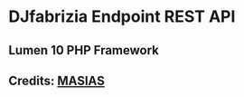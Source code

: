 # DJfabrizia Endpoint REST API

## Lumen 10 PHP Framework

## Credits: [MASIAS](https://masias.co.uk)